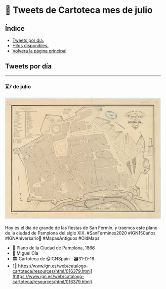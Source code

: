 # 🧭️ Tweets de Cartoteca mes de julio

## Índice

* [Tweets por día.](#Tweets-por-día)
* [Hilos disponibles.](#Hilos-disponibles)
* [Volvera la página principal](README.md)

## Tweets por día

---
### ⌛7 de julio
![Imagen genérica](img/carto-pamplona.jpg)

Hoy es el día de grande de las fiestas de San Fermín, y traemos este plano de la ciudad de Pamplona del siglo XIX. #SanFermines2020 #IGN150años #IGNAniversario🎂 #MapasAntiguos #OldMaps

* 📜 Plano de la Ciudad de Pamplona, 1866 
* 🎨 Miguel Cía
* 🏛 Cartoteca de @IGNSpain - 🗃31-D-16
* [🔗 https://www.ign.es/web/catalogo-cartoteca/resources/html/016379.html](https://www.ign.es/web/catalogo-cartoteca/resources/html/016379.html)
